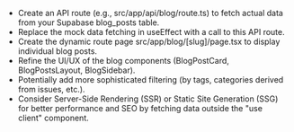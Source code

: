 * Create an API route (e.g., src/app/api/blog/route.ts) to fetch actual data from your Supabase blog_posts table.
* Replace the mock data fetching in useEffect with a call to this API route.
* Create the dynamic route page src/app/blog/[slug]/page.tsx to display individual blog posts.
* Refine the UI/UX of the blog components (BlogPostCard, BlogPostsLayout, BlogSidebar).
* Potentially add more sophisticated filtering (by tags, categories derived from issues, etc.).
* Consider Server-Side Rendering (SSR) or Static Site Generation (SSG) for better performance and SEO by fetching data outside the "use client" component.